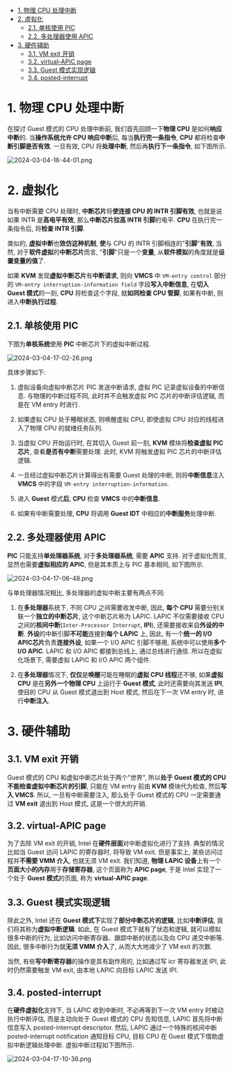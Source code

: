 <!-- @import "[TOC]" {cmd="toc" depthFrom=1 depthTo=6 orderedList=false} -->

<!-- code_chunk_output -->

- [1. 物理 CPU 处理中断](#1-物理-cpu-处理中断)
- [2. 虚拟化](#2-虚拟化)
  - [2.1. 单核使用 PIC](#21-单核使用-pic)
  - [2.2. 多处理器使用 APIC](#22-多处理器使用-apic)
- [3. 硬件辅助](#3-硬件辅助)
  - [3.1. VM exit 开销](#31-vm-exit-开销)
  - [3.2. virtual-APIC page](#32-virtual-apic-page)
  - [3.3. Guest 模式实现逻辑](#33-guest-模式实现逻辑)
  - [3.4. posted-interrupt](#34-posted-interrupt)

<!-- /code_chunk_output -->

# 1. 物理 CPU 处理中断

在探讨 Guest 模式的 CPU 处理中断前, 我们首先回顾一下**物理 CPU** 是如何**响应中断**的. 当**操作系统允许 CPU 响应中断**后, 每当**执行完一条指令**, **CPU** 都将检查**中断引脚是否有效**. 一旦有效, CPU 将**处理中断**, 然后再**执行下一条指令**, 如下图所示.

![2024-03-04-16-44-01.png](./images/2024-03-04-16-44-01.png)

# 2. 虚拟化

当有中断需要 CPU 处理时, **中断芯片**将**使连接 CPU 的 INTR 引脚有效**, 也就是说如果 INTR 是**高电平有效**, 那么**中断芯片拉高 INTR 引脚**的电平. **CPU** 在执行完一条指令后, 将**检查 INTR 引脚**.

类似的, **虚拟中断**也**效仿这种机制**, **使**与 CPU 的 INTR 引脚相连的"**引脚**"**有效**, 当然, 对于**软件虚拟**的**中断芯片**而言, "**引脚**"只是一个**变量**, 从**软件模拟**的角度就是**设置变量的值**了.

如果 **KVM** 发现**虚拟中断芯片**有**中断请求**, 则向 **VMCS** 中 `VM-entry control` 部分的 `VM-entry interruption-information field` 字段**写入中断信息**, 在**切入 Guest 模式**的一刻, **CPU** 将检查这个字段, 就**如同检查 CPU 管脚**, 如果有中断, 则进入**中断执行过程**.

## 2.1. 单核使用 PIC

下图为**单核系统**使用 **PIC** 中断芯片下的虚拟中断过程.

![2024-03-04-17-02-26.png](./images/2024-03-04-17-02-26.png)

具体步骤如下:

1) 虚拟设备向虚拟中断芯片 PIC 发送中断请求, 虚拟 PIC 记录虚拟设备的中断信息. 与物理的中断过程不同, 此时并不会触发虚拟 PIC 芯片的中断评估逻辑, 而是在 VM entry 时进行.

2) 如果虚拟 CPU 处于睡眠状态, 则唤醒虚拟 CPU, 即使虚拟 CPU 对应的线程进入了物理 CPU 的就绪任务队列.

3) 当虚拟 CPU 开始运行时, 在其切入 Guest 前一刻, **KVM** 模块将**检查虚拟 PIC 芯片**, 查看**是否有中断**需要处理. 此时, KVM 将触发虚拟 PIC 芯片的中断评估逻辑.

4) 一旦经过虚拟中断芯片计算得出有需要 Guest 处理的中断, 则将**中断信息**注入 **VMCS** 中的字段 `VM-entry interruption-information`.

5) 进入 **Guest** 模式**后**, **CPU** 检查 **VMCS** 中的**中断信息**.

6) 如果有中断需要处理, **CPU** 将调用 **Guest IDT** 中相应的**中断服务**处理中断.

## 2.2. 多处理器使用 APIC

**PIC** 只能支持**单处理器系统**, 对于**多处理器系统**, 需要 **APIC** 支持. 对于虚拟化而言, 显然也需要**虚拟相应的 APIC**, 但是其本质上与 PIC 基本相同, 如下图所示.

![2024-03-04-17-06-48.png](./images/2024-03-04-17-06-48.png)

与单处理器情况相比, 多处理器的虚拟中断主要有两点不同:

1) 在**多处理器**系统下, 不同 CPU 之间需要收发中断, 因此, **每个 CPU** 需要分别关联一个**独立的中断芯片**, 这个中断芯片称为 LAPIC. LAPIC 不仅需要接收 CPU 之间的**核间中断**(`Inter-Processor Interrupt`, **IPI**), 还需要接收来自**外设的中断**. **外设**的中断引脚**不可能**连接到**每个 LAPIC** 上, 因此, 有一个**统一的 I/O APIC芯片**负责**连接外设**, 如果一个 I/O APIC 引脚不够用, 系统中可以使用**多个 I/O APIC**. LAPIC 和 I/O APIC 都接到总线上, 通过总线进行通信. 所以在虚拟化场景下, 需要虚拟 LAPIC 和 I/O APIC 两个组件.

2) 在**多处理器**情况下, **仅仅**是**唤醒**可能在睡眠的**虚拟 CPU 线程**还不够, 如果**虚拟 CPU** 是在**另外一个物理 CPU** 上运行于 **Guest 模式**, 此时还需要向其发送 **IPI**, 使目的 CPU 从 Guest 模式退出到 Host 模式, 然后在下一次 VM entry 时, 进行**中断注入**.

# 3. 硬件辅助

## 3.1. VM exit 开销

Guest 模式的 CPU 和虚拟中断芯片处于两个"世界", 所以**处于 Guest 模式的 CPU 不能检查虚拟中断芯片的引脚**, 只能在 VM entry 前由 **KVM** 模块代为检查, 然后**写入 VMCS**. 所以, 一旦有中断需要注入, 那么处于 Guest 模式的 CPU 一定需要通过 **VM exit** 退出到 Host 模式, 这是一个很大的开销.

## 3.2. virtual-APIC page

为了去除 VM exit 的开销, Intel 在**硬件层面**对中断虚拟化进行了支持. 典型的情况比如当 Guest 访问 LAPIC 的寄存器时, 将导致 VM exit. 但是事实上, 某些访问过程并**不需要 VMM 介入**, 也就无须 VM exit. 我们知道, **物理 LAPIC 设备**上有一个**页面大小的内存**用于**存储寄存器**, 这个页面称为 **APIC page**, 于是 Intel 实现了一个处于 **Guest 模式**的页面, 称为 **virtual-APIC page**.

## 3.3. Guest 模式实现逻辑

除此之外, Intel 还在 **Guest 模式下**实现了**部分中断芯片的逻辑**, 比如**中断评估**, 我们将其称为**虚拟中断逻辑**. 如此, 在 Guest 模式下就有了状态和逻辑, 就可以模拟很多中断的行为, 比如访问中断寄存器、跟踪中断的状态以及向 CPU 递交中断等. 因此, 很多中断行为就**无须 VMM 介入**了, 从而大大地减少了 VM exit 的次数.

当然, 有些**写中断寄存器**的操作是具有副作用的, 比如通过写 icr 寄存器发送 IPI, 此时仍然需要触发 VM exit, 由本地 LAPIC 向目标 LAPIC 发送 IPI.

## 3.4. posted-interrupt

在**硬件虚拟化**支持下, 当 LAPIC 收到中断时, 不必再等到下一次 VM entry 时被动执行中断评估, 而是主动向处于 Guest 模式的 CPU 告知信息, LAPIC 首先将中断信息写入 posted-interrupt descriptor. 然后, LAPIC 通过一个特殊的核间中断 posted-interrupt notification 通知目标 CPU, 目标 CPU 在 Guest 模式下借助虚拟中断逻辑处理中断. 虚拟中断过程如下图所示.

![2024-03-04-17-10-36.png](./images/2024-03-04-17-10-36.png)


